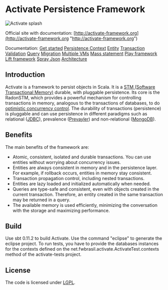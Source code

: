 # Activate Persistence Framework

![Activate splash](http://activate-framework.org/wp-content/uploads/2012/04/activateslider4.jpg)

Official site with documentation:
[http://activate-framework.org](http://activate-framework.org "http://activate-framework.org")

Documentation: [Get started](/docs/get-started.md) [Persistence Context](/docs/persistence-context.md) [Entity](/docs/entity.md) [Transaction](/docs/transaction.md) [Validation](/docs/validation.md) [Query](/docs/query.md) [Migration](/docs/migration.md) [Multiple VMs](/docs/multiple-vms.md) [Mass statement](/docs/mass-statement.md) [Play framework](/docs/play-framework.md) [Lift framework](/docs/lift-framework.md) [Spray Json](/docs/spray-json.md) [Architecture](/docs/architecture.md)

## Introduction

Activate is a framework to persist objects in Scala. It is a [STM (Software Transactional Memory)](http://en.wikipedia.org/wiki/Software_transactional_memory) durable, with pluggable persistence. Its core is the RadonSTM, which provides a powerful mechanism for controlling transactions in memory, analogous to the transactions of databases, to do [optimistic concurrency control](http://en.wikipedia.org/wiki/Optimistic_concurrency_control). The durability of transactions (persistence) is pluggable and can use persistence in different paradigms such as relational ([JDBC](http://en.wikipedia.org/wiki/Java_Database_Connectivity)), prevalence ([Prevayler](http://prevayler.org/)) and non-relational ([MongoDB](https://www.mongodb.org/)).

## Benefits

The main benefits of the framework are:

- Atomic, consistent, isolated and durable transactions. You can use entities without worrying about concurrency issues.
- Entities are always consistent in memory and in the persistence layer. For example, if rollback occurs, entities in memory stay consistent.
- Transaction propagation control, including nested transactions.
- Entities are lazy loaded and initialized automatically when needed.
- Queries are type-safe and consistent, even with objects created in the current transaction. Therefore, an entity created in the same transaction may be returned in a query.
- The available memory is used efficiently, minimizing the conversation with the storage and maximizing performance.

## Build

Use sbt 0.11.2 to build Activate. Use the command "eclipse" to generate the eclipse project.
To run tests, you have to provide the databases instances for the contexts defined on the net.fwbrasil.activate.ActivateTest.contexts method of the activate-tests project.

## License

The code is licensed under [LGPL](http://pl.wikipedia.org/wiki/GNU_Lesser_General_Public_License).

